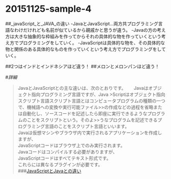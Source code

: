 # 20151125-sample-4
##_javaScript_と_JAVA_の違い
-JavaとJavaScript…両方共プログラミング言語なわけだけれども名前が似ているから親戚かと思うが違う。
  -Javaの方の考え方は大きな抽象的な枠組みを作ってからそれの具体的な物を作っていくという考え方でプログラミングをしていく。
  -JavaScriptは具体的な物を、その具体的な物と関係のある具体的なものを作っていくという考え方でプログラミングをしていく。
  
##2つはインドとインドネシアほど違う！
##メロンとメロンパンほど違う！
  
#_詳細_
>JavaとJavaScriptとの主な違いは、次のとおりです。　　
>Javaはオブジェクト指向プログラミング言語ですが、Java   >Scriptはオブジェクト指向スクリプト言語スクリプト言語とはコンピュータプログラムの種類の一つで、機械語への変換や実行可能ファイル>>の作成などの過程を省略または自動化し、ソースコードを記述したら即座に実行できるようなプログラムのことをスクリプトという。そのよ>>うなプログラムを記述できるプログラミング言語のことをスクリプト言語といいます。  
>Javaは仮想マシンやブラウザ内で実行されるアプリケーションを作成しますが、  
>JavaScriptコードはブラウザ上でのみ実行されます。  
>Javaコードはコンパイルする必要がありますが、  
>JavaScriptコードはすべてテキスト形式です。  
>これらには異なるプラグインが必要です。  
###[JavaScriptとJavaとの違い](https://www.java.com/ja/download/faq/java_javascript.xml)  
